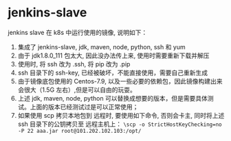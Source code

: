 # jenkins-slave
jenkins slave 在 k8s 中运行使用的镜像, 说明如下：
1. 集成了 jenkins-slave, jdk, maven, node, python, ssh 和 yum
2. 由于 jdk1.8.0_111 包太大, 因此没办法传上来, 使用时需要重新下载并解压
3. 使用时, 将 ssh 改为 .ssh, 将 pip 改为 .pip
4. ssh 目录下的 ssh-key, 已经被破坏，不能直接使用，需要自己重新生成
5. 由于镜像底包使用的 Centos-7.9, 以及一些必要的依赖包，因此镜像构建出来会很大（1.5G 左右）,但是可以自由的玩耍。
6. 上述 jdk, maven, node, python 可以替换成想要的版本，但是需要具体测试。上面的版本已经测试过是可以正常使用；
7. 如果使用 scp 拷贝本地包到 远程时, 要使用如下命令, 否则会卡主, 同时将上述 ssh 目录下的公钥拷贝至 远程主机上：
`\scp -o StrictHostKeyChecking=no -P 22 aaa.jar root@101.202.102.103:/opt/`

